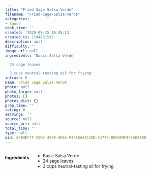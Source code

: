 ```yaml
---
title: "Fried Sage Salsa Verde"
filename: "Fried-Sage-Salsa-Verde"
categories:
- Sauce
cook_time: ''
created: '2020-07-15 16:45:13'
created_ts: 1594831513
description: null
difficulty: ''
image_url: null
ingredients: 'Basic Salsa Verde

  24 sage leaves

  3 cups neutral-tasting oil for frying'
intrash: 0
name: Fried Sage Salsa Verde
photo: null
photo_large: null
photos: []
photos_dict: {}
prep_time: ''
rating: 0
servings: ''
source: null
source_url: null
total_time: ''
type: null
uid: AEB4BC7F-C507-498F-AD56-F3F1EA6A1CED-14775-000009F4FCAEEA00
---
```

<div class="large-8 medium-7 columns" id="writeup">	</div><!-- #writeup -->
</div><!-- #row-one -->
<div class="row" id="row-two">	<div class="medium-4 small-5 columns"><h4 id="ingredients">Ingredients</h4><div class="box box-ingredients content"><ul>
<li>Basic Salsa Verde</li>
<li>24 sage leaves</li>
<li>3 cups neutral-tasting oil for frying</li>
</ul>
</div>	</div>	<div class="medium-6 small-7 columns">	</div>